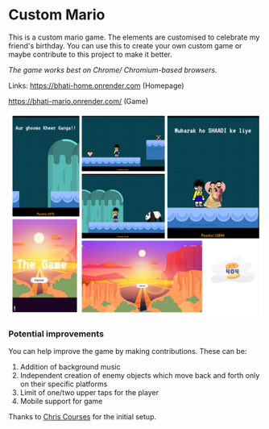 # Custom Mario

This is a custom mario game. The elements are customised to celebrate my friend's birthday. You can use this to create your own custom game or maybe contribute to this project to make it better. 

*The game works best on Chrome/ Chromium-based browsers.* 

Links: https://bhati-home.onrender.com (Homepage)

https://bhati-mario.onrender.com/ (Game)


![Game View](https://github.com/rushil1904/Custom-Mario/blob/main/game/src/media/Site%20Collage.png?raw=true)


### Potential improvements 

You can help improve the game by making contributions. These can be: 
1. Addition of background music
2. Independent creation of enemy objects which move back and forth only on their specific platforms
3. Limit of one/two upper taps for the player
4. Mobile support for game

Thanks to [Chris Courses](https://youtu.be/4q2vvZn5aoo) for the initial setup. 
